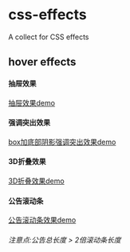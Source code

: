 # css-effects
A collect for CSS effects

## hover effects
#### 抽屉效果 
[抽屉效果demo](https://codepen.io/LouisaNikita/pen/peKNdG)

#### 强调突出效果
[box加底部阴影强调突出效果demo](http://codepen.io/LouisaNikita/pen/MpXJyw)

#### 3D折叠效果 
[3D折叠效果demo](http://codepen.io/LouisaNikita/pen/GWGWZK)


#### 公告滚动条
[公告滚动条效果demo](http://codepen.io/LouisaNikita/pen/gmKRpj)
###### 注意点:公告总长度 > 2倍滚动条长度
